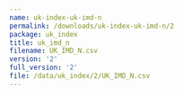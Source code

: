 ```yaml
---
name: uk-index-uk-imd-n
permalink: /downloads/uk-index-uk-imd-n/2
package: uk_index
title: uk_imd_n
filename: UK_IMD_N.csv
version: '2'
full_version: '2'
file: /data/uk_index/2/UK_IMD_N.csv
---
```

